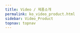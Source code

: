 ```yaml
---
title: Video / 제품소개
permalink: ko_video_product.html
sidebar: Video_Product
topnav: topnav
---
```


